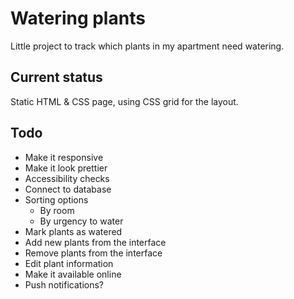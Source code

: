 # Watering plants 

Little project to track which plants in my apartment need watering. 

## Current status

Static HTML & CSS page, using CSS grid for the layout.

## Todo

- Make it responsive
- Make it look prettier
- Accessibility checks
- Connect to database
- Sorting options
  - By room
  - By urgency to water
- Mark plants as watered
- Add new plants from the interface
- Remove plants from the interface
- Edit plant information
- Make it available online
- Push notifications?
